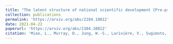 ```yaml
---
title: "The latent structure of national scientific development [Pre-print]"
collection: publications
permalink: 'https://arxiv.org/abs/2104.10812'
date: 2021-04-22
paperurl: 'https://arxiv.org/abs/2104.10812'
citation: 'Miao, L., Murray, D., Jung, W.-S., Larivière, V., Sugimoto, C. R., & Ahn, Y.-Y. (2021). ArXiv:2104.10812 [Cs].'
---
```

